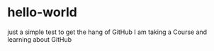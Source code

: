 # hello-world
just a simple test to get the hang of GitHub
I am taking a Course and learning about GitHub
